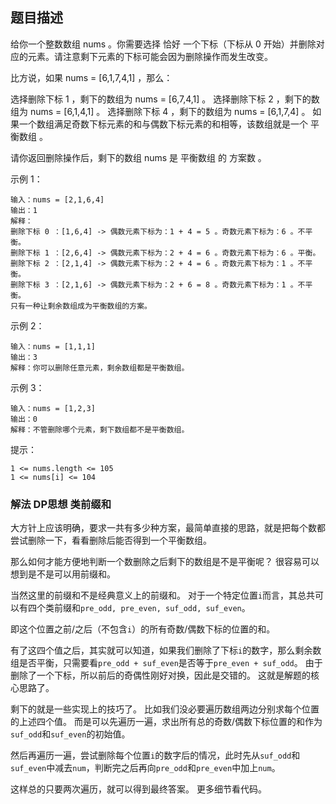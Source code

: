 ## 题目描述
给你一个整数数组 nums 。你需要选择 恰好 一个下标（下标从 0 开始）并删除对应的元素。请注意剩下元素的下标可能会因为删除操作而发生改变。

比方说，如果 nums = [6,1,7,4,1] ，那么：

选择删除下标 1 ，剩下的数组为 nums = [6,7,4,1] 。
选择删除下标 2 ，剩下的数组为 nums = [6,1,4,1] 。
选择删除下标 4 ，剩下的数组为 nums = [6,1,7,4] 。
如果一个数组满足奇数下标元素的和与偶数下标元素的和相等，该数组就是一个 平衡数组 。

请你返回删除操作后，剩下的数组 nums 是 平衡数组 的 方案数 。

示例 1：
```
输入：nums = [2,1,6,4]
输出：1
解释：
删除下标 0 ：[1,6,4] -> 偶数元素下标为：1 + 4 = 5 。奇数元素下标为：6 。不平衡。
删除下标 1 ：[2,6,4] -> 偶数元素下标为：2 + 4 = 6 。奇数元素下标为：6 。平衡。
删除下标 2 ：[2,1,4] -> 偶数元素下标为：2 + 4 = 6 。奇数元素下标为：1 。不平衡。
删除下标 3 ：[2,1,6] -> 偶数元素下标为：2 + 6 = 8 。奇数元素下标为：1 。不平衡。
只有一种让剩余数组成为平衡数组的方案。
```
示例 2：
```
输入：nums = [1,1,1]
输出：3
解释：你可以删除任意元素，剩余数组都是平衡数组。
```
示例 3：
```
输入：nums = [1,2,3]
输出：0
解释：不管删除哪个元素，剩下数组都不是平衡数组。
```

提示：
```
1 <= nums.length <= 105
1 <= nums[i] <= 104
```

### 解法 DP思想 类前缀和
大方针上应该明确，要求一共有多少种方案，最简单直接的思路，就是把每个数都尝试删除一下，看看删除后能否得到一个平衡数组。

那么如何才能方便地判断一个数删除之后剩下的数组是不是平衡呢？
很容易可以想到是不是可以用前缀和。

当然这里的前缀和不是经典意义上的前缀和。
对于一个特定位置`i`而言，其总共可以有四个类前缀和`pre_odd, pre_even, suf_odd, suf_even`。

即这个位置之前/之后（不包含`i`）的所有奇数/偶数下标的位置的和。

有了这四个值之后，其实就可以知道，如果我们删除了下标`i`的数字，那么剩余数组是否平衡，只需要看`pre_odd + suf_even`是否等于`pre_even + suf_odd`。
由于删除了一个下标，所以前后的奇偶性刚好对换，因此是交错的。
这就是解题的核心思路了。

剩下的就是一些实现上的技巧了。
比如我们没必要遍历数组两边分别求每个位置的上述四个值。
而是可以先遍历一遍，求出所有总的奇数/偶数下标位置的和作为`suf_odd`和`suf_even`的初始值。

然后再遍历一遍，尝试删除每个位置`i`的数字后的情况，此时先从`suf_odd`和`suf_even`中减去`num`，判断完之后再向`pre_odd`和`pre_even`中加上`num`。

这样总的只要两次遍历，就可以得到最终答案。
更多细节看代码。